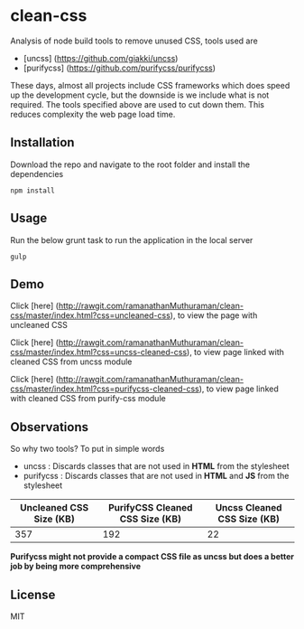 # clean-css
Analysis of node build tools to remove unused CSS, tools used are
* [uncss] (https://github.com/giakki/uncss)
* [purifycss] (https://github.com/purifycss/purifycss)

These days, almost all projects include CSS frameworks which does speed up the development cycle, but the downside is we include what is not required. The tools specified above are used to cut down them. This reduces complexity the web page load time.

## Installation

Download the repo and navigate to the root folder and install the dependencies

```
npm install

```

## Usage

Run the below grunt task to run the application in the local server

```
gulp

```

## Demo
Click [here] (http://rawgit.com/ramanathanMuthuraman/clean-css/master/index.html?css=uncleaned-css), to view the page with uncleaned CSS 

Click [here] (http://rawgit.com/ramanathanMuthuraman/clean-css/master/index.html?css=uncss-cleaned-css), to view page linked with cleaned CSS from uncss module

Click [here] (http://rawgit.com/ramanathanMuthuraman/clean-css/master/index.html?css=purifycss-cleaned-css), to view page linked with cleaned CSS from purify-css module

## Observations

So why two tools? To put in simple words

* uncss : Discards classes that are not used in **HTML** from the stylesheet
* purifycss : Discards classes that are not used in **HTML** and **JS** from the stylesheet

Uncleaned CSS Size (KB) | PurifyCSS Cleaned CSS Size (KB) | Uncss Cleaned CSS Size (KB) 
------------ | ------------- | --------------
357 | 192 | 22

**Purifycss might not provide a compact CSS file as uncss but does a better job by being more comprehensive**

## License

MIT
